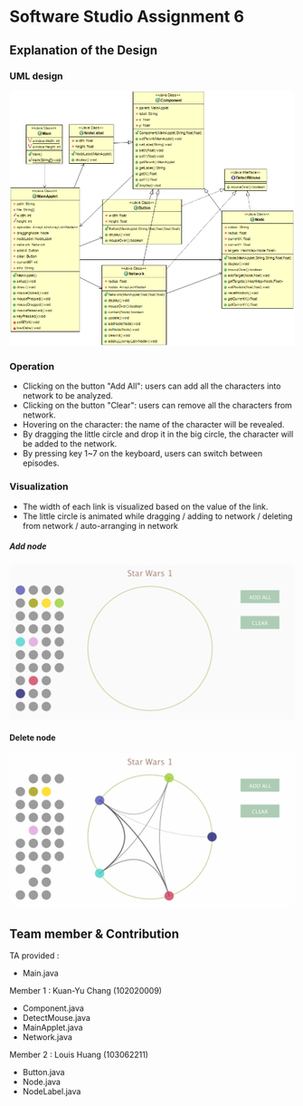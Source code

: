 # Software Studio Assignment 6

## Explanation of the Design

### UML design
![image](/pic/model.png)

### Operation
+ Clicking on the button "Add All": users can add all the characters into network to be analyzed.
+ Clicking on the button "Clear": users can remove all the characters from network.
+ Hovering on the character: the name of the character will be revealed.
+ By dragging the little circle and drop it in the big circle, the character will be added to the network.
+ By pressing key 1~7 on the keyboard, users can switch between episodes.

### Visualization
+ The width of each link is visualized based on the value of the link.
+ The little circle is animated while dragging / adding to network / deleting from network / auto-arranging in network

##### Add node
![image](/pic/Add.gif)

#### Delete node
![image](/pic/Delete.gif)

## Team member & Contribution

TA provided :
+ Main.java

Member 1 : Kuan-Yu Chang (102020009)
+ Component.java
+ DetectMouse.java
+ MainApplet.java
+ Network.java

Member 2 : Louis Huang (103062211)
+ Button.java
+ Node.java
+ NodeLabel.java
